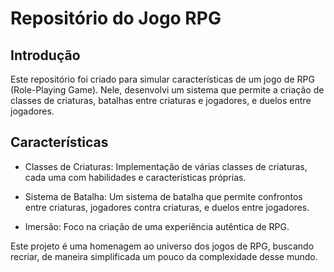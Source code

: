 # Repositório do Jogo RPG

## Introdução

Este repositório foi criado para simular características de um jogo de RPG (Role-Playing Game). Nele, desenvolvi um sistema que permite a criação de classes de criaturas, batalhas entre criaturas e jogadores, e duelos entre jogadores.

## Características

- Classes de Criaturas: Implementação de várias classes de criaturas, cada uma com habilidades e características próprias.

- Sistema de Batalha: Um sistema de batalha que permite confrontos entre criaturas, jogadores contra criaturas, e duelos entre jogadores.

- Imersão: Foco na criação de uma experiência autêntica de RPG.

Este projeto é uma homenagem ao universo dos jogos de RPG, buscando recriar, de maneira simplificada um pouco da complexidade desse mundo.
